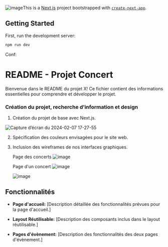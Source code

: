![image](https://github.com/lamine-f/concert.remote-ca/assets/133556400/c2f0d28e-932d-40ec-9a5d-6ba668dab508)This is a [Next.js](https://nextjs.org/) project bootstrapped with [`create-next-app`](https://github.com/vercel/next.js/tree/canary/packages/create-next-app).

## Getting Started

First, run the development server:

```bash
npm run dev
```


Conf:

# README - Projet Concert

Bienvenue dans le README du projet X! Ce fichier contient des informations essentielles pour comprendre et développer le projet. 

### Création du projet, recherche d’information et design

1. Création du projet de base avec Next.js.

![Capture d’écran du 2024-02-07 17-27-55](https://github.com/lamine-f/concert.remote-ca/assets/133556400/645188ed-5a6e-4499-b71a-39137d2fe7a6)


2. Spécification des couleurs envisagées pour le site web.
3. Inclusion des wireframes de nos interfaces graphiques.

    Page des concerts
   ![image](https://github.com/lamine-f/concert.remote-ca/assets/133556400/bf5a0ab1-fd3d-4a86-be5d-df4a4d0898e1)


    Page d'un concert
     ![image](https://github.com/lamine-f/concert.remote-ca/assets/133556400/e61079bd-807a-4c6a-ad67-6338114f72cc)

      ![image](https://github.com/lamine-f/concert.remote-ca/assets/133556400/59ff057b-c5e5-42dd-9304-f8147e732466)


## Fonctionnalités

- **Page d'accueil:** [Description détaillée des fonctionnalités prévues pour la page d'accueil.]

- **Layout Réutilisable:** [Description des composants inclus dans le layout réutilisable.]

- **Pages d'évènement:** [Description des fonctionnalités des deux pages d'évènement.]
